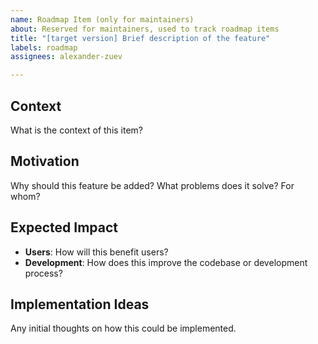 ```yaml
---
name: Roadmap Item (only for maintainers)
about: Reserved for maintainers, used to track roadmap items
title: "[target version] Brief description of the feature"
labels: roadmap
assignees: alexander-zuev

---
```


## Context
What is the context of this item?

## Motivation
Why should this feature be added? What problems does it solve? For whom?

## Expected Impact
- **Users**: How will this benefit users?
- **Development**: How does this improve the codebase or development process?

## Implementation Ideas
Any initial thoughts on how this could be implemented.

